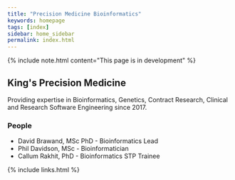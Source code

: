 ```yaml
---
title: "Precision Medicine Bioinformatics"
keywords: homepage
tags: [index]
sidebar: home_sidebar
permalink: index.html
---
```


{% include note.html content="This page is in development" %}

## King's Precision Medicine

Providing expertise in Bioinformatics, Genetics, Contract Research, Clinical and Research Software Engineering since 2017.

### People

- David Brawand, MSc PhD - Bioinformatics Lead
- Phil Davidson, MSc - Bioinformatician
- Callum Rakhit, PhD - Bioinformatics STP Trainee

{% include links.html %}
